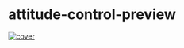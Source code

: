 # attitude-control-preview
[![cover](https://img.youtube.com/vi/oL36jYpIojQ/maxresdefault.jpg)](https://youtu.be/oL36jYpIojQ)

